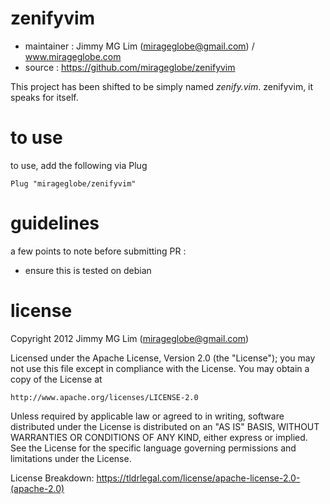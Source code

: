# zenifyvim

- maintainer : Jimmy MG Lim (mirageglobe@gmail.com) / www.mirageglobe.com
- source : https://github.com/mirageglobe/zenifyvim

This project has been shifted to be simply named *zenify.vim*. zenifyvim, it speaks for itself.

# to use

to use, add the following via Plug
```
Plug "mirageglobe/zenifyvim"
```

# guidelines

a few points to note before submitting PR :

- ensure this is tested on debian

# license

Copyright 2012 Jimmy MG Lim (mirageglobe@gmail.com)

Licensed under the Apache License, Version 2.0 (the "License");
you may not use this file except in compliance with the License.
You may obtain a copy of the License at

    http://www.apache.org/licenses/LICENSE-2.0

Unless required by applicable law or agreed to in writing, software
distributed under the License is distributed on an "AS IS" BASIS,
WITHOUT WARRANTIES OR CONDITIONS OF ANY KIND, either express or implied.
See the License for the specific language governing permissions and
limitations under the License.

License Breakdown: https://tldrlegal.com/license/apache-license-2.0-(apache-2.0)
